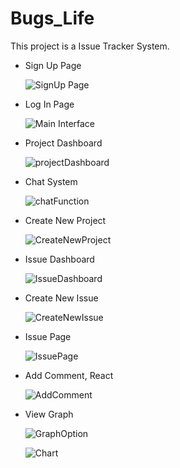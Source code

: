 # Bugs_Life

This project is a Issue Tracker System.

* Sign Up Page

  ![SignUp Page](https://user-images.githubusercontent.com/84385119/169680553-a28a5075-4541-4bde-8c3d-09edebc5e43a.png)
  
* Log In Page

  ![Main Interface](https://user-images.githubusercontent.com/84385119/169680546-17ae3d9f-b774-4bd1-8d16-a7cbdec85dfb.png)
  
* Project Dashboard

  ![projectDashboard](https://user-images.githubusercontent.com/84385119/169680549-30453661-6289-4d7a-aa33-ce29dac8ead0.png)
  
* Chat System

  ![chatFunction](https://user-images.githubusercontent.com/84385119/169680557-b96b9864-85aa-451a-9a38-9713c6603460.png)
  
* Create New Project

  ![CreateNewProject](https://user-images.githubusercontent.com/84385119/169680559-407ed943-eec2-4652-bece-292b6d8645da.png)
  
* Issue Dashboard

  ![IssueDashboard](https://user-images.githubusercontent.com/84385119/169680561-c5972da5-ad30-4507-a8bf-84a67c4b4f39.png)
  
* Create New Issue

  ![CreateNewIssue](https://user-images.githubusercontent.com/84385119/169680558-fe4cb8ec-ecc5-45aa-8a68-b55d057e1459.png)
  
* Issue Page

  ![IssuePage](https://user-images.githubusercontent.com/84385119/169680564-730ba663-14e5-4dfd-85c0-e8395b53e876.png)
  
* Add Comment, React

  ![AddComment](https://user-images.githubusercontent.com/84385119/169680554-f24d0935-1455-4f57-b3aa-0b396fa40714.png)
  
* View Graph

  ![GraphOption](https://user-images.githubusercontent.com/84385119/169680560-ec37e4a6-a18a-4595-8b5e-6fa8c90fbe3a.png)
  
  ![Chart](https://user-images.githubusercontent.com/84385119/169680556-45e37249-5a4a-4a42-a282-4f963e6bcbbb.png)

